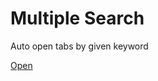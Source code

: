# Multiple Search

Auto open tabs by given keyword

[Open](https://diosamuel.github.io/multiplesearch)
